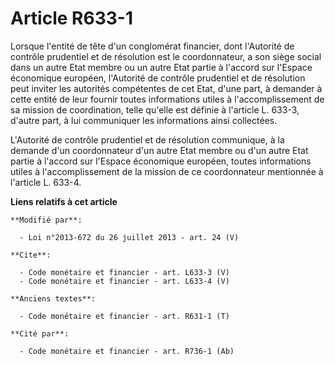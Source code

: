# Article R633-1

Lorsque l'entité de tête d'un conglomérat financier, dont l'Autorité de contrôle prudentiel et de résolution est le
coordonnateur, a son siège social dans un autre Etat membre ou un autre Etat partie à l'accord sur l'Espace économique
européen, l'Autorité de contrôle prudentiel et de résolution peut inviter les autorités compétentes de cet Etat, d'une part,
à demander à cette entité de leur fournir toutes informations utiles à l'accomplissement de sa mission de coordination, telle
qu'elle est définie à l'article L. 633-3, d'autre part, à lui communiquer les informations ainsi collectées. 

L'Autorité de contrôle prudentiel et de résolution communique, à la demande d'un coordonnateur d'un autre Etat membre ou d'un
autre Etat partie à l'accord sur l'Espace économique européen, toutes informations utiles à l'accomplissement de la mission
de ce coordonnateur mentionnée à l'article L. 633-4.

**Liens relatifs à cet article**

	**Modifié par**:

	  - Loi n°2013-672 du 26 juillet 2013 - art. 24 (V)

	**Cite**:

	  - Code monétaire et financier - art. L633-3 (V)
	  - Code monétaire et financier - art. L633-4 (V)

	**Anciens textes**:

	  - Code monétaire et financier - art. R631-1 (T)

	**Cité par**:

	  - Code monétaire et financier - art. R736-1 (Ab)
